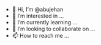 - 👋 Hi, I’m @abujehan
- 👀 I’m interested in ...
- 🌱 I’m currently learning ...
- 💞️ I’m looking to collaborate on ...
- 📫 How to reach me ...

<!---
abujehan/abujehan is a ✨ special ✨ repository because its `README.md` (this file) appears on your GitHub profile.
You can click the Preview link to take a look at your changes.
--->
